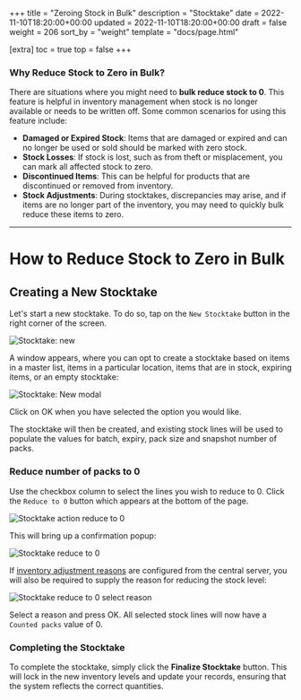 +++
title = "Zeroing Stock in Bulk"
description = "Stocktake"
date = 2022-11-10T18:20:00+00:00
updated = 2022-11-10T18:20:00+00:00
draft = false
weight = 206
sort_by = "weight"
template = "docs/page.html"

[extra]
toc = true
top = false
+++

### Why Reduce Stock to Zero in Bulk?

There are situations where you might need to **bulk reduce stock to 0**. This feature is helpful in inventory management when stock is no longer available or needs to be written off. Some common scenarios for using this feature include:

- **Damaged or Expired Stock**: Items that are damaged or expired and can no longer be used or sold should be marked with zero stock.
- **Stock Losses**: If stock is lost, such as from theft or misplacement, you can mark all affected stock to zero.
- **Discontinued Items**: This can be helpful for products that are discontinued or removed from inventory.
- **Stock Adjustments**: During stocktakes, discrepancies may arise, and if items are no longer part of the inventory, you may need to quickly bulk reduce these items to zero.

---
# How to Reduce Stock to Zero in Bulk
## Creating a New Stocktake

Let's start a new stocktake. To do so, tap on the `New Stocktake` button in the right corner of the screen.

![Stocktake: new](/docs/inventory/images/stocktake_newstocktake.png)

A window appears, where you can opt to create a stocktake based on items in a master list, items in a particular location, items that are in stock, expiring items, or an empty stocktake:

![Stocktake: New modal](/docs/inventory/images/stocktake_newmodal.png)

Click on OK when you have selected the option you would like.

The stocktake will then be created, and existing stock lines will be used to populate the values for batch, expiry, pack size and snapshot number of packs.


### Reduce number of packs to 0

Use the checkbox column to select the lines you wish to reduce to 0. Click the `Reduce to 0` button which appears at the bottom of the page.

![Stocktake action reduce to 0](/docs/inventory/images/reduce-to-zero-stocktake-line.png)

This will bring up a confirmation popup:

![Stocktake reduce to 0](/docs/inventory/images/stocktake_reduce_0.png)

If [inventory adjustment reasons](https://docs.msupply.org.nz/preferences:options?s[]=reasons) are configured from the central server, you will also be required to supply the reason for reducing the stock level:

![Stocktake reduce to 0 select reason](/docs/inventory/images/stocktake_reduce_0_reason.png)

Select a reason and press OK. All selected stock lines will now have a `Counted packs` value of 0.

### Completing the Stocktake

To complete the stocktake, simply click the **Finalize Stocktake** button. This will lock in the new inventory levels and update your records, ensuring that the system reflects the correct quantities.